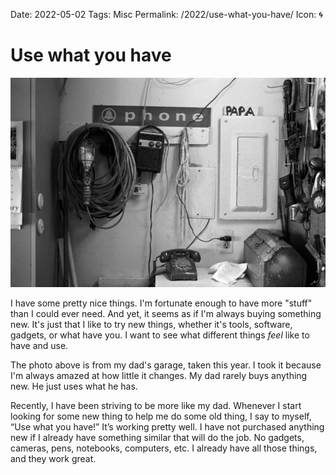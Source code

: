 Date: 2022-05-02
Tags: Misc
Permalink: /2022/use-what-you-have/
Icon: 🌀

# Use what you have

![](/_img/2022/2022-Roll-61_26-1.jpg)

I have some pretty nice things. I'm fortunate enough to have more "stuff" than I could ever need. And yet, it seems as if I'm always buying something new. It's just that I like to try new things, whether it's tools, software, gadgets, or what have you. I want to see what different things _feel_ like to have and use.

The photo above is from my dad's garage, taken this year. I took it because I'm always amazed at how little it changes. My dad rarely buys anything new. He just uses what he has.

Recently, I have been striving to be more like my dad. Whenever I start looking for some new thing to help me do some old thing, I say to myself, “Use what you have!” It’s working pretty well. I have not purchased anything new if I already have something similar that will do the job. No gadgets, cameras, pens, notebooks, computers, etc. I already have all those things, and they work great.